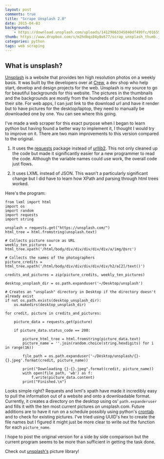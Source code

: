 ```yaml
---
layout: post
comments: true
title: "Scrape Unsplash 2.0"
date: 2015-04-03
backgrounds:
    - https://download.unsplash.com/uploads/14129863345840df499fc/0165574c
thumb: https://www.dropbox.com/s/m2hdbqs04y8v677/scrap_unsplash_thumb.jpg?dl=1
categories: python
tags: web scraping
---
```


## What is unsplash?

[Unsplash](https://unsplash.com/) is a website that provides ten high resolution photos on a weekly basis. It
was built by the developers over at [Crew](https://pickcrew.com/?utm_source=Unsplash&utm_medium=website&utm_campaign=unsplash),
a dev shop who help start, develop and design projects for the web. Unsplash is my source to go for beautiful backgrounds
for this website. The pictures in the thumbnails and the backgrounds are mostly from  the hundreds of pictures hosted
on their site. For web apps, I can just link to the download url and have it render but to have pictures for the
desktop/laptop, they need to manually be downloaded one by one. You can see where this going.

I've made a web scraper for this exact purpose when I began to learn python but having found a better way to
implement it, I thought I would try to improve on it. There are two main improvements to this version compared to
the original.

1. It uses the [requests](http://docs.python-requests.org/en/latest/) package instead of [urllib2](https://docs.python.org/2/library/urllib2.html).
This not only cleaned up the code but made it significantly easier for a new programmer to read the code. Although the
variable names could use work, the overall code just flows.

2. It uses LXML instead of JSON. This wasn't a particularly significant change but I did have to learn how XPath and
parsing through html trees worked.

Here's the program:

    from lxml import html
    import os
    import random
    import requests
    import string

    unsplash = requests.get("https://unsplash.com/")
    html_tree = html.fromstring(unsplash.text)

    # Collects picture source as URL
    weekly_ten_pictures = html_tree.xpath('/html/body/div/div/div/div/div/a/img/@src')

    # Collects the names of the photographers
    picture_credits = html_tree.xpath('/html/body/div/div/div/div/div/h2/a[2]/text()')

    credits_and_pictures = zip(picture_credits, weekly_ten_pictures)

    desktop_unsplash_dir = os.path.expanduser('~/Desktop/unsplash')

    # Creates an "unsplash" directory in Desktop if the directory doesn't already exist
    if not os.path.exists(desktop_unsplash_dir):
        os.makedirs(desktop_unsplash_dir)

    for credit, picture in credits_and_pictures:

        picture_data = requests.get(picture)

        if picture_data.status_code == 200:

            picture_html_tree = html.fromstring(picture_data.text)
            picture_name = ''.join(random.choice(string.hexdigits) for i in range(16))

            file_path = os.path.expanduser('~/Desktop/unsplash/{}-{}.jpeg'.format(credit, picture_name))

            print("Downloading {}-{}.jpeg".format(credit, picture_name))
            with open(file_path, 'wb') as f:
                f.write(picture_data.content)
            print("Finished.\n")

Looks simple right? Requests and lxml's xpath have made it incredibly easy to pull the information out of a website
and onto a downloadable format. Currently, it creates a directory on the desktop using os' ```path.expanderuser```
and fills it with the ten most current pictures on unsplash.com. Future additions are to have it run on a schedule
possibly using python's [crontab](https://pypi.python.org/pypi/python-crontab) and to check for existing pictures.
I've tried using UUID's hex to create the file names but I figured it might just be more clear to write out the function
for each ```picture_name```.

I hope to post the original version for a side by side comparison but the current program seems to be more than sufficient
in getting the task done.

Check out [unsplash's](https://unsplash.com/) picture library!
